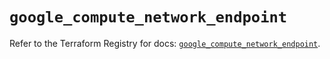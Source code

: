 # `google_compute_network_endpoint`

Refer to the Terraform Registry for docs: [`google_compute_network_endpoint`](https://registry.terraform.io/providers/hashicorp/google/5.29.0/docs/resources/compute_network_endpoint).
